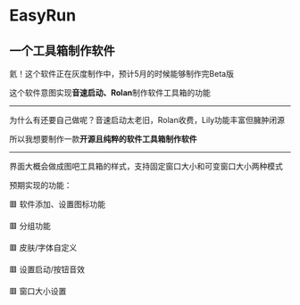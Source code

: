 # EasyRun
一个工具箱制作软件
---

氦！这个软件正在灰度制作中，预计5月的时候能够制作完Beta版

这个软件意图实现**音速启动、Rolan**制作软件工具箱的功能

---

为什么有还要自己做呢？音速启动太老旧，Rolan收费，Lily功能丰富但臃肿闭源

所以我想要制作一款**开源且纯粹的软件工具箱制作软件**

---

界面大概会做成图吧工具箱的样式，支持固定窗口大小和可变窗口大小两种模式

预期实现的功能：

🟥 软件添加、设置图标功能

🟥 分组功能

🟥 皮肤/字体自定义

🟥 设置启动/按钮音效

🟥 窗口大小设置
